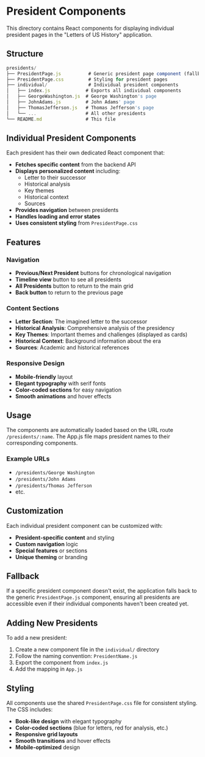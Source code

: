 # President Components

This directory contains React components for displaying individual president pages in the "Letters of US History" application.

## Structure

```jsx
presidents/
├── PresidentPage.js          # Generic president page component (fallback)
├── PresidentPage.css         # Styling for president pages
├── individual/               # Individual president components
│   ├── index.js             # Exports all individual components
│   ├── GeorgeWashington.js  # George Washington's page
│   ├── JohnAdams.js         # John Adams' page
│   ├── ThomasJefferson.js   # Thomas Jefferson's page
│   └── ...                  # All other presidents
└── README.md                # This file
```

## Individual President Components

Each president has their own dedicated React component that:

- **Fetches specific content** from the backend API
- **Displays personalized content** including:
  - Letter to their successor
  - Historical analysis
  - Key themes
  - Historical context
  - Sources
- **Provides navigation** between presidents
- **Handles loading and error states**
- **Uses consistent styling** from `PresidentPage.css`

## Features

### Navigation

- **Previous/Next President** buttons for chronological navigation
- **Timeline view** button to see all presidents
- **All Presidents** button to return to the main grid
- **Back button** to return to the previous page

### Content Sections

- **Letter Section**: The imagined letter to the successor
- **Historical Analysis**: Comprehensive analysis of the presidency
- **Key Themes**: Important themes and challenges (displayed as cards)
- **Historical Context**: Background information about the era
- **Sources**: Academic and historical references

### Responsive Design

- **Mobile-friendly** layout
- **Elegant typography** with serif fonts
- **Color-coded sections** for easy navigation
- **Smooth animations** and hover effects

## Usage

The components are automatically loaded based on the URL route `/presidents/:name`. The App.js file maps president names to their corresponding components.

### Example URLs

- `/presidents/George Washington`
- `/presidents/John Adams`
- `/presidents/Thomas Jefferson`
- etc.

## Customization

Each individual president component can be customized with:

- **President-specific content** and styling
- **Custom navigation** logic
- **Special features** or sections
- **Unique theming** or branding

## Fallback

If a specific president component doesn't exist, the application falls back to the generic `PresidentPage.js` component, ensuring all presidents are accessible even if their individual components haven't been created yet.

## Adding New Presidents

To add a new president:

1. Create a new component file in the `individual/` directory
2. Follow the naming convention: `PresidentName.js`
3. Export the component from `index.js`
4. Add the mapping in `App.js`

## Styling

All components use the shared `PresidentPage.css` file for consistent styling. The CSS includes:

- **Book-like design** with elegant typography
- **Color-coded sections** (blue for letters, red for analysis, etc.)
- **Responsive grid layouts**
- **Smooth transitions** and hover effects
- **Mobile-optimized** design